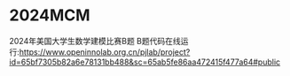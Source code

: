 # 2024MCM
2024年美国大学生数学建模比赛B题
B题代码在线运行:https://www.openinnolab.org.cn/pjlab/project?id=65bf7305b82a6e78131bb488&sc=65ab5fe86aa472415f477a64#public
